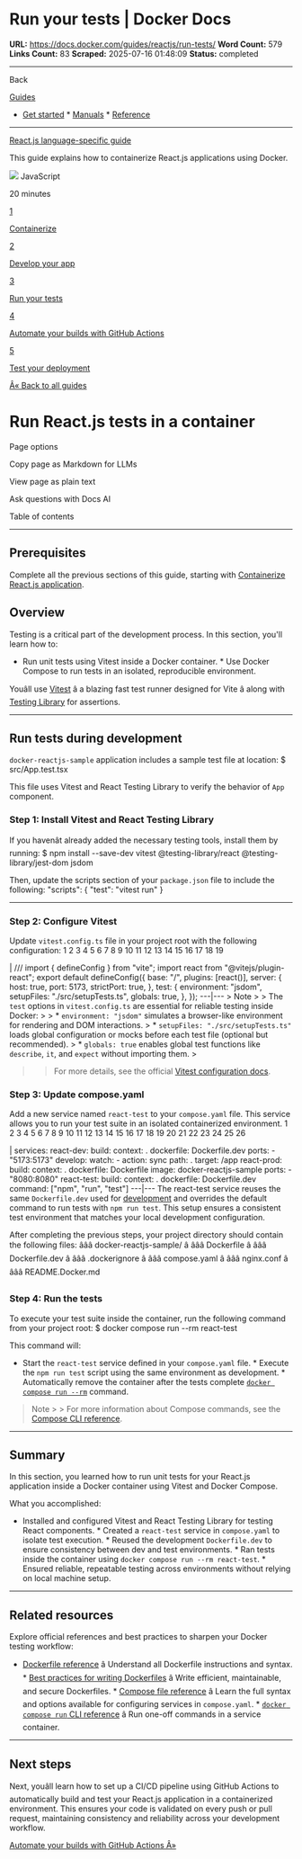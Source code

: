 # Run your tests | Docker Docs

**URL:** https://docs.docker.com/guides/reactjs/run-tests/
**Word Count:** 579
**Links Count:** 83
**Scraped:** 2025-07-16 01:48:09
**Status:** completed

---

Back

[Guides](https://docs.docker.com/guides/)

  * [Get started](https://docs.docker.com/get-started/)   * [Manuals](https://docs.docker.com/manuals/)   * [Reference](https://docs.docker.com/reference/)

* * *

[React.js language-specific guide](https://docs.docker.com/guides/reactjs/)

This guide explains how to containerize React.js applications using Docker.

![](https://cdn.jsdelivr.net/gh/devicons/devicon@latest/icons/javascript/javascript-original.svg) JavaScript

20 minutes

[1](https://docs.docker.com/guides/reactjs/containerize/)

[Containerize](https://docs.docker.com/guides/reactjs/containerize/)

[2](https://docs.docker.com/guides/reactjs/develop/)

[Develop your app](https://docs.docker.com/guides/reactjs/develop/)

[3](https://docs.docker.com/guides/reactjs/run-tests/)

[Run your tests](https://docs.docker.com/guides/reactjs/run-tests/)

[4](https://docs.docker.com/guides/reactjs/configure-github-actions/)

[Automate your builds with GitHub Actions](https://docs.docker.com/guides/reactjs/configure-github-actions/)

[5](https://docs.docker.com/guides/reactjs/deploy/)

[Test your deployment](https://docs.docker.com/guides/reactjs/deploy/)

[Â« Back to all guides](https://docs.docker.com/guides/)

# Run React.js tests in a container

Page options

Copy page as Markdown for LLMs

View page as plain text

Ask questions with Docs AI

Table of contents

* * *

## Prerequisites

Complete all the previous sections of this guide, starting with [Containerize React.js application](https://docs.docker.com/guides/reactjs/containerize/).

## Overview

Testing is a critical part of the development process. In this section, you'll learn how to:

  * Run unit tests using Vitest inside a Docker container.   * Use Docker Compose to run tests in an isolated, reproducible environment.

Youâll use [Vitest](https://vitest.dev) â a blazing fast test runner designed for Vite â along with [Testing Library](https://testing-library.com/) for assertions.

* * *

## Run tests during development

`docker-reactjs-sample` application includes a sample test file at location:               $ src/App.test.tsx     

This file uses Vitest and React Testing Library to verify the behavior of `App` component.

### Step 1: Install Vitest and React Testing Library

If you havenât already added the necessary testing tools, install them by running:               $ npm install --save-dev vitest @testing-library/react @testing-library/jest-dom jsdom     

Then, update the scripts section of your `package.json` file to include the following:               "scripts": {       "test": "vitest run"     }

* * *

### Step 2: Configure Vitest

Update `vitest.config.ts` file in your project root with the following configuration:                1      2      3      4      5      6      7      8      9     10     11     12     13     14     15     16     17     18     19     

|                /// <reference types="vitest" />          import { defineConfig } from "vite";     import react from "@vitejs/plugin-react";          export default defineConfig({       base: "/",       plugins: [react()],       server: {         host: true,         port: 5173,         strictPort: true,       },       test: {         environment: "jsdom",         setupFiles: "./src/setupTests.ts",         globals: true,       },     });      ---|---      > Note >  > The `test` options in `vitest.config.ts` are essential for reliable testing inside Docker: >  >   * `environment: "jsdom"` simulates a browser-like environment for rendering and DOM interactions. >   * `setupFiles: "./src/setupTests.ts"` loads global configuration or mocks before each test file \(optional but recommended\). >   * `globals: true` enables global test functions like `describe`, `it`, and `expect` without importing them. > 

>  > For more details, see the official [Vitest configuration docs](https://vitest.dev/config/).

### Step 3: Update compose.yaml

Add a new service named `react-test` to your `compose.yaml` file. This service allows you to run your test suite in an isolated containerized environment.                1      2      3      4      5      6      7      8      9     10     11     12     13     14     15     16     17     18     19     20     21     22     23     24     25     26     

|                services:       react-dev:         build:           context: .           dockerfile: Dockerfile.dev         ports:           - "5173:5173"         develop:           watch:             - action: sync               path: .               target: /app            react-prod:         build:           context: .           dockerfile: Dockerfile         image: docker-reactjs-sample         ports:           - "8080:8080"            react-test:         build:           context: .           dockerfile: Dockerfile.dev         command: ["npm", "run", "test"]      ---|---      The react-test service reuses the same `Dockerfile.dev` used for [development](https://docs.docker.com/guides/reactjs/develop/) and overrides the default command to run tests with `npm run test`. This setup ensures a consistent test environment that matches your local development configuration.

After completing the previous steps, your project directory should contain the following files:               âââ docker-reactjs-sample/     â âââ Dockerfile     â âââ Dockerfile.dev     â âââ .dockerignore     â âââ compose.yaml     â âââ nginx.conf     â âââ README.Docker.md

### Step 4: Run the tests

To execute your test suite inside the container, run the following command from your project root:               $ docker compose run --rm react-test     

This command will:

  * Start the `react-test` service defined in your `compose.yaml` file.   * Execute the `npm run test` script using the same environment as development.   * Automatically remove the container after the tests complete [`docker compose run --rm`](https://docs.docker.com/engine/reference/commandline/compose_run) command.

> Note >  > For more information about Compose commands, see the [Compose CLI reference](https://docs.docker.com/reference/cli/docker/compose/).

* * *

## Summary

In this section, you learned how to run unit tests for your React.js application inside a Docker container using Vitest and Docker Compose.

What you accomplished:

  * Installed and configured Vitest and React Testing Library for testing React components.   * Created a `react-test` service in `compose.yaml` to isolate test execution.   * Reused the development `Dockerfile.dev` to ensure consistency between dev and test environments.   * Ran tests inside the container using `docker compose run --rm react-test`.   * Ensured reliable, repeatable testing across environments without relying on local machine setup.

* * *

## Related resources

Explore official references and best practices to sharpen your Docker testing workflow:

  * [Dockerfile reference](https://docs.docker.com/reference/dockerfile/) â Understand all Dockerfile instructions and syntax.   * [Best practices for writing Dockerfiles](https://docs.docker.com/develop/develop-images/dockerfile_best-practices/) â Write efficient, maintainable, and secure Dockerfiles.   * [Compose file reference](https://docs.docker.com/compose/compose-file/) â Learn the full syntax and options available for configuring services in `compose.yaml`.   * [`docker compose run` CLI reference](https://docs.docker.com/reference/cli/docker/compose/run/) â Run one-off commands in a service container.

* * *

## Next steps

Next, youâll learn how to set up a CI/CD pipeline using GitHub Actions to automatically build and test your React.js application in a containerized environment. This ensures your code is validated on every push or pull request, maintaining consistency and reliability across your development workflow.

[Automate your builds with GitHub Actions Â»](https://docs.docker.com/guides/reactjs/configure-github-actions/)